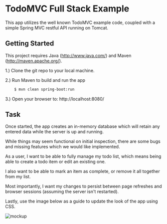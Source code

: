 # TodoMVC Full Stack Example

This app utilizes the well known TodoMVC example code, coupled with a simple Spring MVC restful API running on Tomcat.  

## Getting Started

This project requires Java (http://www.java.com/) and Maven (http://maven.apache.org/).

1.) Clone the git repo to your local machine.

2.) Run Maven to build and run the app
```bash
    $ mvn clean spring-boot:run
```
3.) Open your browser to: http://localhost:8080/

## Task

Once started, the app creates an in-memory database which will retain any entered data while the server is up and running.  

While things may seem functional on initial inspection, there are some bugs and missing features which we would like implemented.

As a user, I want to be able to fully manage my todo list, which means being able to create a todo item or edit an existing one.  

I also want to be able to mark an item as complete, or remove it all together from my list.  

Most importantly, I want my changes to persist between page refreshes and browser sessions (assuming the server isn't restarted).

Lastly, use the image below as a guide to update the look of the app using CSS.


![mockup](http://i.imgur.com/Nxh4hpX.png)


